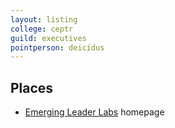 ```yaml
---
layout: listing
college: ceptr
guild: executives
pointperson: deicidus
---
```

## Places
* [Emerging Leader Labs](http://emergingleaderlabs.org/) homepage
